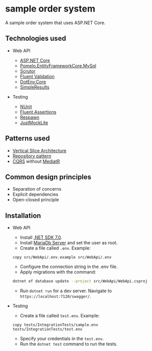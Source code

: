 # sample order system 

A sample order system that uses ASP.NET Core.

## Technologies used

- Web API
  - [ASP.NET Core](https://learn.microsoft.com/en-us/aspnet/core/release-notes/aspnetcore-7.0?view=aspnetcore-7.0)
  - [Pomelo.EntityFrameworkCore.MySql](https://github.com/PomeloFoundation/Pomelo.EntityFrameworkCore.MySql)
  - [Scrutor](https://github.com/khellang/Scrutor)
  - [Fluent Validation](https://github.com/FluentValidation/FluentValidation)
  - [DotEnv.Core](https://github.com/MrDave1999/dotenv.core)
  - [SimpleResults](https://github.com/MrDave1999/SimpleResults)

- Testing
  - [NUnit](https://github.com/nunit/nunit)
  - [Fluent Assertions](https://github.com/fluentassertions/fluentassertions)
  - [Respawn](https://github.com/jbogard/Respawn)
  - [JustMockLite](https://github.com/telerik/JustMockLite)

## Patterns used

- [Vertical Slice Architecture](https://garywoodfine.com/implementing-vertical-slice-architecture)
- [Repository pattern](https://martinfowler.com/eaaCatalog/repository.html)
- [CQRS](https://en.wikipedia.org/wiki/Command_Query_Responsibility_Segregation) without [MediatR](https://github.com/jbogard/MediatR)

## Common design principles

- Separation of concerns
- Explicit dependencies
- Open-closed principle

## Installation

- Web API
  - Install [.NET SDK 7.0](https://dotnet.microsoft.com/en-us/download/dotnet/7.0). 
  - Install [MariaDb Server](https://mariadb.com/downloads) and set the user as root.
  - Create a file called `.env`. Example:
  ```.env
  copy src/WebApi/.env.example src/WebApi/.env
  ```
  - Configure the connection string in the .env file.
  - Apply migrations with the command:
  ```sh
  dotnet ef database update --project src/WebApi/WebApi.csproj
  ```
  - Run `dotnet run` for a dev server. Navigate to `https://localhost:7120/swagger/`.

- Testing
  - Create a file called `test.env`. Example:
  ```.env
  copy tests/IntegrationTests/sample.env tests/IntegrationTests/test.env
  ```
  - Specify your credentials in the `test.env`.
  - Run the `dotnet test` command to run the tests.